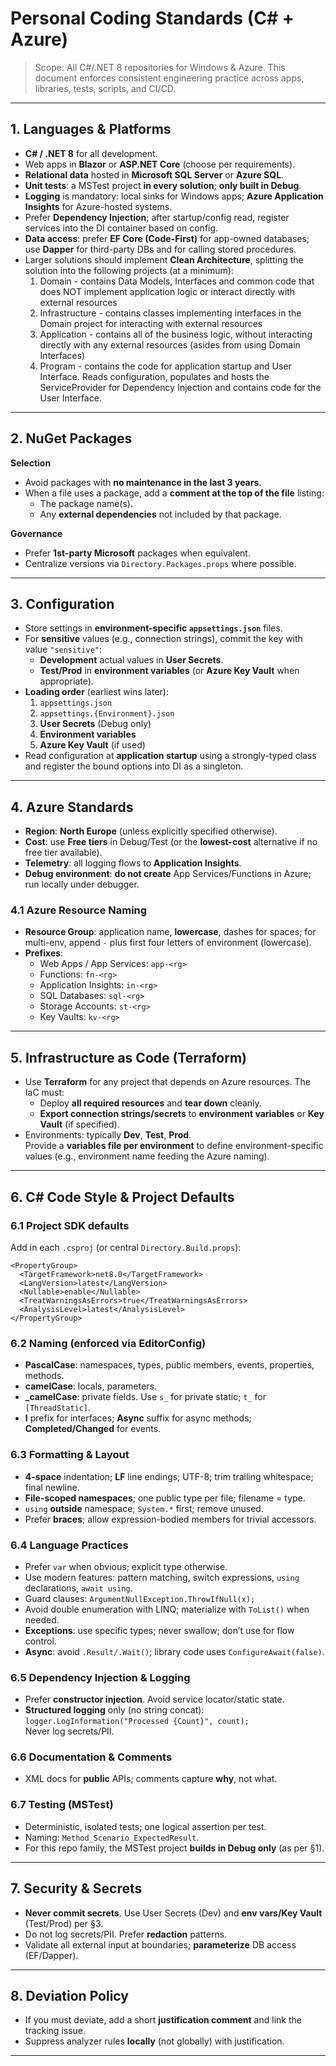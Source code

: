 # Personal Coding Standards (C# + Azure)

> Scope: All C#/.NET 8 repositories for Windows & Azure. This document enforces consistent engineering practice across apps, libraries, tests, scripts, and CI/CD.

---

## 1. Languages & Platforms
- **C# / .NET 8** for all development.
- Web apps in **Blazor** or **ASP.NET Core** (choose per requirements).
- **Relational data** hosted in **Microsoft SQL Server** or **Azure SQL**.
- **Unit tests**: a MSTest project **in every solution**; **only built in Debug**.
- **Logging** is mandatory: local sinks for Windows apps; **Azure Application Insights** for Azure-hosted systems.
- Prefer **Dependency Injection**; after startup/config read, register services into the DI container based on config.
- **Data access**: prefer **EF Core (Code-First)** for app-owned databases; use **Dapper** for third-party DBs and for calling stored procedures.
- Larger solutions should implement **Clean Architecture**, splitting the solution into the following projects (at a minimum):
  1. Domain - contains Data Models, Interfaces and common code that does NOT implement application logic or interact directly with external resources 
  2. Infrastructure - contains classes implementing interfaces in the Domain project for interacting with external resources
  3. Application - contains all of the business logic, without interacting directly with any external resources (asides from using Domain Interfaces)
  4. Program - contains the code for application startup and User Interface. Reads configuration, populates and hosts the ServiceProvider for Dependency Injection and contains code for the User Interface.


---

## 2. NuGet Packages
**Selection**
- Avoid packages with **no maintenance in the last 3 years**.
- When a file uses a package, add a **comment at the top of the file** listing:
  - The package name(s).
  - Any **external dependencies** not included by that package.

**Governance**
- Prefer **1st-party Microsoft** packages when equivalent.
- Centralize versions via `Directory.Packages.props` where possible.

---

## 3. Configuration
- Store settings in **environment-specific `appsettings.json`** files.
- For **sensitive** values (e.g., connection strings), commit the key with value `"sensitive"`:
  - **Development** actual values in **User Secrets**.
  - **Test/Prod** in **environment variables** (or **Azure Key Vault** when appropriate).
- **Loading order** (earliest wins later):  
  1. `appsettings.json`  
  2. `appsettings.{Environment}.json`  
  3. **User Secrets** (Debug only)  
  4. **Environment variables**  
  5. **Azure Key Vault** (if used)
- Read configuration at **application startup** using a strongly-typed class and register the bound options into DI as a singleton.

---

## 4. Azure Standards
- **Region**: **North Europe** (unless explicitly specified otherwise).
- **Cost**: use **Free tiers** in Debug/Test (or the **lowest-cost** alternative if no free tier available).
- **Telemetry**: all logging flows to **Application Insights**.
- **Debug environment**: **do not create** App Services/Functions in Azure; run locally under debugger.

### 4.1 Azure Resource Naming
- **Resource Group**: application name, **lowercase**, dashes for spaces; for multi-env, append `-` plus first four letters of environment (lowercase).
- **Prefixes**:
  - Web Apps / App Services: `app-<rg>`
  - Functions: `fn-<rg>`
  - Application Insights: `in-<rg>`
  - SQL Databases: `sql-<rg>`
  - Storage Accounts: `st-<rg>`
  - Key Vaults: `kv-<rg>`

---

## 5. Infrastructure as Code (Terraform)
- Use **Terraform** for any project that depends on Azure resources. The IaC must:
  - Deploy **all required resources** and **tear down** cleanly.
  - **Export connection strings/secrets** to **environment variables** or **Key Vault** (if specified).
- Environments: typically **Dev**, **Test**, **Prod**.  
  Provide a **variables file per environment** to define environment-specific values (e.g., environment name feeding the Azure naming).

---

## 6. C# Code Style & Project Defaults

### 6.1 Project SDK defaults
Add in each `.csproj` (or central `Directory.Build.props`):

```
<PropertyGroup>
  <TargetFramework>net8.0</TargetFramework>
  <LangVersion>latest</LangVersion>
  <Nullable>enable</Nullable>
  <TreatWarningsAsErrors>true</TreatWarningsAsErrors>
  <AnalysisLevel>latest</AnalysisLevel>
</PropertyGroup>
```

### 6.2 Naming (enforced via EditorConfig)
- **PascalCase**: namespaces, types, public members, events, properties, methods.
- **camelCase**: locals, parameters.
- **_camelCase**: private fields. Use `s_` for private static; `t_` for `[ThreadStatic]`.
- **I** prefix for interfaces; **Async** suffix for async methods; **Completed/Changed** for events.

### 6.3 Formatting & Layout
- **4-space** indentation; **LF** line endings; UTF-8; trim trailing whitespace; final newline.
- **File-scoped namespaces**; one public type per file; filename = type.
- `using` **outside** namespace; `System.*` first; remove unused.
- Prefer **braces**; allow expression-bodied members for trivial accessors.

### 6.4 Language Practices
- Prefer `var` when obvious; explicit type otherwise.
- Use modern features: pattern matching, switch expressions, `using` declarations, `await using`.
- Guard clauses: `ArgumentNullException.ThrowIfNull(x);`
- Avoid double enumeration with LINQ; materialize with `ToList()` when needed.
- **Exceptions**: use specific types; never swallow; don’t use for flow control.
- **Async**: avoid `.Result/.Wait()`; library code uses `ConfigureAwait(false)`.

### 6.5 Dependency Injection & Logging
- Prefer **constructor injection**. Avoid service locator/static state.
- **Structured logging** only (no string concat):  
  `logger.LogInformation("Processed {Count}", count);`  
  Never log secrets/PII.

### 6.6 Documentation & Comments
- XML docs for **public** APIs; comments capture **why**, not what.

### 6.7 Testing (MSTest)
- Deterministic, isolated tests; one logical assertion per test.
- Naming: `Method_Scenario_ExpectedResult`.
- For this repo family, the MSTest project **builds in Debug only** (as per §1).

---

## 7. Security & Secrets
- **Never commit secrets**. Use User Secrets (Dev) and **env vars/Key Vault** (Test/Prod) per §3.
- Do not log secrets/PII. Prefer **redaction** patterns.
- Validate all external input at boundaries; **parameterize** DB access (EF/Dapper).

---

## 8. Deviation Policy
- If you must deviate, add a short **justification comment** and link the tracking issue.
- Suppress analyzer rules **locally** (not globally) with justification.

---
